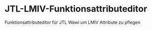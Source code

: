 # JTL-LMIV-Funktionsattributeditor
Funktionsattributeditor für JTL Wawi um LMIV Attribute zu pflegen
